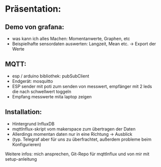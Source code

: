 # Präsentation: 
## Demo von grafana:
  - was kann ich alles Machen: Momentanwerte, Graphen, etc
  - Beispielhafte sensordaten auswerten: Langzeit, Mean etc. -> Export der Werte
## MQTT:
  - esp / arduino bibliothek: pubSubClient
  - Endgerät: mosquitto
  - ESP sender mit poti zum senden von messwert, empfänger mit 2 leds die nach schwellwert toggeln
  - Empfang messwerte mita laptop zeigen
## Installation:
  - Hintergrund InfluxDB
  - mqttInflux-skript vom makerspace zum übertragen der Daten
  - Allerdings momentan daten nur in eine Richtung -> Ausblick
  - (typ. Telegraf aber für uns zu überfrachtet, außerdem probleme beim Konfigurieren)

Weitere infos: mich ansprechen, Git-Repo für mqttInflux und von mir mit setup-anleitung
